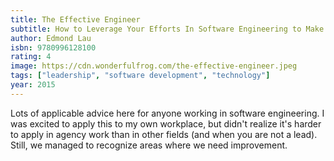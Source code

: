 ```yaml
---
title: The Effective Engineer
subtitle: How to Leverage Your Efforts In Software Engineering to Make a Disproportionate and Meaningful Impact
author: Edmond Lau
isbn: 9780996128100
rating: 4
image: https://cdn.wonderfulfrog.com/the-effective-engineer.jpeg
tags: ["leadership", "software development", "technology"]
year: 2015
---
```


Lots of applicable advice here for anyone working in software engineering. I was excited to apply this to my own workplace, but didn't realize it's harder to apply in agency work than in other fields (and when you are not a lead). Still, we managed to recognize areas where we need improvement.

